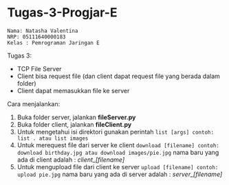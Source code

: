 # Tugas-3-Progjar-E

```
Nama: Natasha Valentina
NRP: 05111640000183
Kelas : Pemrograman Jaringan E
```

Tugas 3:
- TCP File Server
- Client bisa request file (dan client dapat request file yang berada dalam folder)
- Client dapat memasukkan file ke server

Cara menjalankan:
1. Buka folder server, jalankan **fileServer.py**
2. Buka folder client, jalankan **fileClient.py**
3. Untuk mengetahui isi direktori gunakan perintah
`list [args] contoh: list . atau list images`
4. Untuk merequest file dari server ke client
`download [filename] contoh: download birthday.jpg atau download images/pie.jpg`
nama baru yang ada di client adalah : _client\_[filename]_
5. Untuk mengupload file dari client ke server
`upload [filename] contoh: upload pie.jpg`
nama baru yang ada di server adalah : _server\_[filename]_